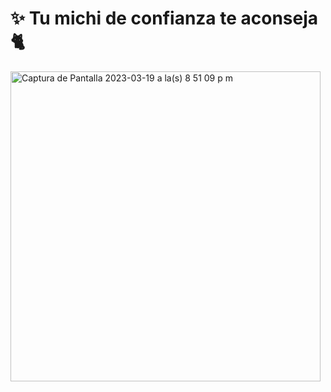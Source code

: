 # ✨ Tu michi de confianza te aconseja 🐈

<img width="496" alt="Captura de Pantalla 2023-03-19 a la(s) 8 51 09 p m" src="https://user-images.githubusercontent.com/25943655/226234745-432281b9-1b69-4625-a972-b7d09cbe2495.png">
